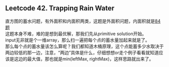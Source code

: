 ## Leetcode 42. Trapping Rain Water

直方图的蓄水问题，有外面积和内面积两类，这题是外面积问题，内面积就是[84题](https://leetcode.com/problems/largest-rectangle-in-histogram/)  
这题本身不难，难的是想到最优解，那我们先从primitive solution开始。  
input无非就是个一维array，那么扫一遍把每个点的蓄水量加起来就是了。  
那么每个点的蓄水量该怎么算呢？我们都知道木桶原理，这个点能蓄多少水取决于两边较低的那一边，注意，“两边”具体是什么，仔细想想or走个例子看看就知道应该是这边的最大值，那也就是min(leftMax, rightMax)，这样思路就出来了。  

